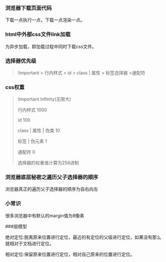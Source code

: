 ### 浏览器下载页面代码

下载一点执行一点，下载一点渲染一点。

### html中外部css文件link加载

<link rel="stylesheet" type="text/css" href="xxx.css">为异步加载，即加载过程中同时下载css文件。

### 选择器优先级

> !important > 行内样式 > id  > class | 属性 > 标签选择器 >通配符

### css权重

> !important    Infinity(无限大)
>
> 行内样式    1000
>
> id    100
>
> class | 属性 | 伪类    10
>
> 标签 | 伪元素    1
>
> 通配符    0
>
> 选择器的权重值计算为256进制

### 浏览器底层秘密之遍历父子选择器的顺序

浏览器真正的遍历父子选择器的顺序为自右向左

### 小常识

很多浏览器中有默认的margin值为8像素

###层模型

绝对定位:脱离原来位置进行定位，最近的有定位的父级进行定位，如果没有那么就相对于文档进行定位。

相对定位:保留原来位置进行定位，相对自己原来的位置进行定位。
